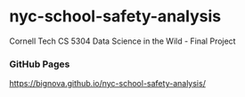 # nyc-school-safety-analysis

Cornell Tech CS 5304 Data Science in the Wild - Final Project

### GitHub Pages ###

https://bignova.github.io/nyc-school-safety-analysis/
